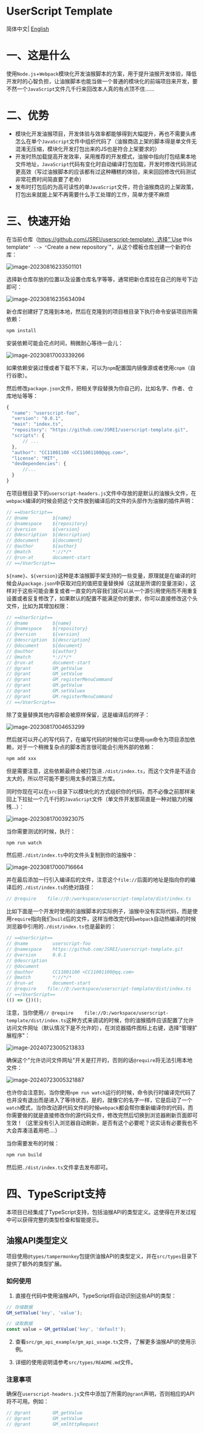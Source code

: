 # UserScript Template 

简体中文| [English](./README_en.md)

# 一、这是什么

使用`Node.js`+`Webpack`模块化开发油猴脚本的方案，用于提升油猴开发体验，降低开发时的心智负担，让油猴脚本也能当做一个普通的模块化的前端项目来开发，要不然一个`JavaScript`文件几千行来回改本人真的有点顶不住......

# 二、优势

- 模块化开发油猴项目，开发体验与效率都能够得到大幅提升，再也不需要头疼怎么在单个`JavaScript`文件中组织代码了（油猴商店上架的脚本得是单文件无混淆无压缩，模块化开发打包出来的JS也是符合上架要求的）
- 开发时热加载提高开发效率，采用推荐的开发模式，油猴中指向打包结果本地文件地址，`JavaScript`代码有变化时自动编译打包加载，开发时修改代码测试更高效（写过油猴脚本的应该都有过这种糟糕的体验，来来回回修改代码测试非常花费时间简直要了老命）
- 发布时打包后的为高可读性的单`JavaScript`文件，符合油猴商店的上架政策，打包出来就能上架不再需要什么手工处理的工作，简单方便不麻烦

# 三、快速开始

在当前仓库（https://github.com/JSREI/userscript-template）选择"`Use this template`" --> "`Create a new repository`"，从这个模板仓库创建一个新的仓库： 

![image-20230816233501101](README.assets/image-20230816233501101.png)

选择新仓库存放的位置以及设置仓库名字等等，通常把新仓库挂在自己的账号下边即可：

![image-20230816235634094](README.assets/image-20230816235634094.png)

新仓库创建好了克隆到本地，然后在克隆到的项目根目录下执行命令安装项目所需依赖：

```bash
npm install
```

安装依赖可能会花点时间，稍微耐心等待一会儿： 

![image-20230817003339266](README.assets/image-20230817003339266.png)

如果依赖安装过慢或者下载不下来，可以为`npm`配置国内镜像源或者使用`cnpm`（自行谷歌）。

然后修改`package.json`文件，把相关字段替换为你自己的，比如名字、作者、仓库地址等等：

```js
{
  "name": "userscript-foo",
  "version": "0.0.1",
  "main": "index.ts",
  "repository": "https://github.com/JSREI/userscript-template.git",
  "scripts": {
      // ... 
  },
  "author": "CC11001100 <CC11001100@qq.com>",
  "license": "MIT",
  "devDependencies": {
      //...
  }
}
```

在项目根目录下的`userscript-headers.js`文件中存放的是默认的油猴头文件，在`webpack`编译的时候会把这个文件放到编译后的文件的头部作为油猴的插件声明：

```js
// ==UserScript==
// @name         ${name}
// @namespace    ${repository}
// @version      ${version}
// @description  ${description}
// @document     ${document}
// @author       ${author}
// @match        *://*/*
// @run-at       document-start
// ==/UserScript==
```

`${name}`、`${version}`这种是本油猴脚手架支持的一些变量，原理就是在编译的时候会从`package.json`中获取对应的值把变量替换掉（这就是所谓的变量渲染），这样对于这些可能会重复或者一直变的内容我们就可以从一个源引用使用而不用重复设置或者反复修改了，如果默认的配置不能满足你的要求，你可以直接修改这个头文件，比如为其增加权限：

```js
// ==UserScript==
// @name         ${name}
// @namespace    ${repository}
// @version      ${version}
// @description  ${description}
// @document     ${document}
// @author       ${author}
// @match        *://*/*
// @run-at       document-start
// @grant        GM_getValue
// @grant        GM_setValue
// @grant        GM_registerMenuCommand
// @grant        GM.getValue
// @grant        GM.setValuex
// @grant        GM.registerMenuCommand
// ==/UserScript==
```

除了变量替换其他内容都会被原样保留，这是编译后的样子：

![image-20230817004653299](README.assets/image-20230817004653299.png)

然后就可以开心的写代码了，在编写代码的时候你可以使用`npm`命令为项目添加依赖，对于一个稍微复杂点的脚本而言很可能会引用外部的依赖：

```bash
npm add xxx
```

但是需要注意，这些依赖最终会被打包进`./dist/index.ts`，而这个文件是不适合太大的，所以尽可能不要引用太多的第三方库。

同时你现在可以在`src`目录下以模块化的方式组织你的代码，而不必像之前那样来回上下拉扯一个几千行的`JavaScript`文件（单文件开发那简直是一种对脑力的摧残...）：

![image-20230817003923075](README.assets/image-20230817003923075.png)

当你需要测试的时候，执行：

```bash
npm run watch
```

然后把`./dist/index.ts`中的文件头复制到你的油猴中：

![image-20230817000716664](README.assets/image-20230817000716664.png)

并在最后添加一行引入编译后的文件，注意这个`file://`后面的地址是指向你的编译后的`./dist/index.ts`的绝对路径：

```js
// @require    file://D:/workspace/userscript-template/dist/index.ts
```

比如下面是一个开发时使用的油猴脚本的实际例子，油猴中没有实际代码，而是使用`require`指向我们`build`后的文件，这样当修改完代码`webpack`自动热编译的时候浏览器中引用的`./dist/index.ts`也是最新的：

```js
// ==UserScript==
// @name         userscript-foo
// @namespace    https://github.com/JSREI/userscript-template.git
// @version      0.0.1
// @description  
// @document     
// @author       CC11001100 <CC11001100@qq.com>
// @match        *://*/*
// @run-at       document-start
// @require    file://D:/workspace/userscript-template/dist/index.ts
// ==/UserScript==
(() => {})();
```

注意，当你使用`// @require    file://D:/workspace/userscript-template/dist/index.ts`这种方式来调试的时候，你的油猴插件应该配置了允许访问文件网址（默认情况下是不允许的），在浏览器插件图标上右键，选择"管理扩展程序"：

![image-20240723005213833](./README.assets/image-20240723005213833.png)

确保这个"允许访问文件网址"开关是打开的，否则的话`@require`将无法引用本地文件：

![image-20240723005321887](./README.assets/image-20240723005321887.png)

也许你会注意到，当你使用`npm run watch`运行的时候，命令执行时编译完代码了也并没有退出而是进入了等待状态，是的，就像它的名字一样，它是启动了一个`watch`模式，当你改动源代码文件的时候`webpack`都会帮你重新编译你的代码，而你需要做的就是直接修改你的源代码文件，修改完然后切换到浏览器刷新页面即可生效！（这里没有引入浏览器自动刷新，是否有这个必要呢？说实话有必要我也不大会弄凑活着用吧....）

当你需要发布的时候：

```bash
npm run build
```

然后把`./dist/index.ts`文件拿去发布即可。

# 四、TypeScript支持

本项目已经集成了TypeScript支持，包括油猴API的类型定义。这使得在开发过程中可以获得完整的类型检查和智能提示。

## 油猴API类型定义

项目使用`@types/tampermonkey`包提供油猴API的类型定义，并在`src/types`目录下提供了额外的类型扩展。

### 如何使用

1. 直接在代码中使用油猴API，TypeScript将自动识别这些API的类型：

```typescript
// 存储数据
GM_setValue('key', 'value');

// 读取数据
const value = GM_getValue('key', 'default');
```

2. 查看`src/gm_api_example/gm_api_usage.ts`文件，了解更多油猴API的使用示例。

3. 详细的使用说明请参考`src/types/README.md`文件。

### 注意事项

确保在`userscript-headers.js`文件中添加了所需的`@grant`声明，否则相应的API将不可用。例如：

```js
// @grant        GM_getValue
// @grant        GM_setValue
// @grant        GM_xmlhttpRequest
```







